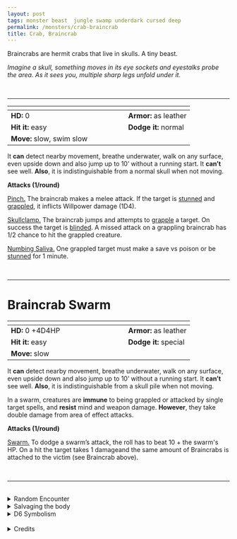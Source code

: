 ```yaml
---
layout: post
tags: monster beast  jungle swamp underdark cursed deep
permalink: /monsters/crab-braincrab
title: Crab, Braincrab
---
```


Braincrabs are hermit crabs that live in skulls. A tiny beast.

_Imagine a skull, something moves in its eye sockets and eyestalks probe the area. As it sees you, multiple sharp legs unfold under it._

<br>

---

|  <span style="display: inline-block; width:250px"></span>  |  |
| -------- | --------|
| **HD:** 0 | **Armor:** as leather  |
| **Hit it:** easy    | **Dodge it:** normal  |
| **Move:** slow, swim slow     |   | 

It **can** detect nearby movement, breathe underwater, walk on any surface, even upside down and also jump up to 10’ without a running start. 
It **can’t** see well.
**Also**, it is indistinguishable from a normal skull when not moving.

**Attacks (1/round)**

<ins>Pinch.</ins> The braincrab makes a melee attack. If the target is [stunned](/2020/11/10/extra-rules/#conditions) and [grappled](/2020/11/10/extra-rules/#conditions), it inflicts Willpower damage (1D4).

<ins>Skullclamp.</ins> The braincrab jumps and attempts to [grapple](/2020/11/10/extra-rules/#conditions) a target. On success the target is [blinded](/2020/11/10/extra-rules/#conditions). A missed attack on a grappling braincrab has 1/2 chance to hit the grappled creature.

<ins>Numbing Saliva.</ins> One grappled target must make a save vs poison or be [stunned](/2020/11/10/extra-rules/#conditions) for 1 minute.

<br>

---

# Braincrab Swarm

|  <span style="display: inline-block; width:250px"></span>  |  |
| -------- | --------|
| **HD:** 0 +4D4HP | **Armor:** as leather  |
| **Hit it:** easy    | **Dodge it:** special  |
| **Move:** slow     |   | 

It **can** detect nearby movement, breathe underwater, walk on any surface, even upside down and also jump up to 10’ without a running start. 
It **can’t** see well.
**Also**, it is indistinguishable from a skull pile when not moving.

In a swarm, creatures are **immune** to being grappled or attacked by single target spells, and **resist** mind and weapon damage. **However**, they take double damage from area of effect attacks.

**Attacks (1/round)**

<ins>Swarm.</ins> To dodge a swarm’s attack, the roll has to beat 10 + the swarm's HP. On a hit the target takes 1 damageand the same amount of Braincrabs is attached to the victim (see Braincrab above).

<br>

---

<br>

<details markdown="1">
<summary>Random Encounter</summary>

1. **Monster:** 2D6 braincrabs.
1. **Lair:** A mound of moldy, rotting skulls. <br>    &nbsp; OR <br>    **Omen:** A skull rolls in the room.
1. **Spoor:** A headless skeleton, intact.
1. **Tracks:** Sideways insectoid tracks.
1. **Trace:** A skull.
1. **Trace:** Multiple scattered jaws.
</details>

<details markdown="1">
<summary>Salvaging the body</summary>

If you are careful to extract the venom glands, the braincrab is as edible as a normal crab. You need as many crabs as there are players to make a day's ration. Many underdark and sea dwelling creatures have learned to coat their weapons in their juices.

<span class="alchemy"> **Braincrab Juice.** Save or be stunned for 1D4 rounds. </span>
</details>

<details markdown="1">
<summary>D6 Symbolism</summary>

In local cultures this beast is a symbol of ...

1. Memory
1. Cancer
1. Headache
1. Alzheimer
1. Ghosts
1. Sacred
</details>

<br>

<details markdown="1">
<summary>Credits</summary>
A creation of [Richard J. Leblanc](http://savevsdragon.blogspot.com/) in the [Creature Compendium](https://www.drivethrurpg.com/product/147588/CC1-Creature-Compendium), I adapted the braincrab to be less save or die, and more a slow painful death from a thousand needles.
</details>

